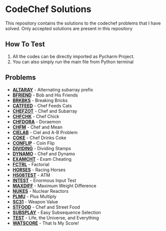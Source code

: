 # CodeChef Solutions  

This repository contains the solutions to the codechef problems that I have solved. Only accepted solutions are present in this repository

## How To Test  

1. All the codes can be directly imported as Pycharm Project.  
2. You can also simply run the main file from Python terminal

## Problems

- **[ALTARAY](https://www.codechef.com/problems/ALTARAY)** - Alternating subarray prefix
- **[BFRIEND](https://www.codechef.com/problems/BFRIEND)** - Bob and His Friends
- **[BRKBKS](https://www.codechef.com/problems/BRKBKS)** - Breaking Bricks
- **[CATFEED](https://www.codechef.com/problems/CATFEED)** - Chef Feeds Cats
- **[CHEFZOT](https://www.codechef.com/problems/CHEFZOT)** - Chef and Subarray
- **[CHFCHK](https://www.codechef.com/problems/CHFCHK)** - Chef Chick
- **[CHFDORA](https://www.codechef.com/problems/CHFDORA)** - Doraemon
- **[CHFM](https://www.codechef.com/problems/CHFM)** - Chef and Mean
- **[CIELAB](https://www.codechef.com/problems/CIELAB)** - Ciel and A-B Problem
- **[COKE](https://www.codechef.com/problems/COKE)** - Chef Drinks Coke
- **[CONFLIP](https://www.codechef.com/problems/CONFLIP)** - Coin Flip
- **[DIVIDING](https://www.codechef.com/problems/DIVIDING)** - Dividing Stamps
- **[DYNAMO](https://www.codechef.com/problems/DYNAMO)** - Chef and Dynamo
- **[EXAMCHT](https://www.codechef.com/problems/EXAMCHT)** - Exam Cheating
- **[FCTRL](https://www.codechef.com/problems/FCTRL)** - Factorial
- **[HORSES](https://www.codechef.com/problems/HORSES)** - Racing Horses
- **[HS08TEST](https://www.codechef.com/problems/HS08TEST)** - ATM
- **[INTEST](https://www.codechef.com/problems/INTEST)** - Enormous Input Test
- **[MAXDIFF](https://www.codechef.com/problems/MAXDIFF)** - Maximum Weight Difference
- **[NUKES](https://www.codechef.com/problems/NUKES)** - Nuclear Reactors
- **[PLMU](https://www.codechef.com/problems/PLMU)** - Plus Multiply
- **[SC31](https://www.codechef.com/problems/SC31)** - Weapon Value
- **[STFOOD](https://www.codechef.com/problems/STFOOD)** - Chef and Street Food
- **[SUBSPLAY](https://www.codechef.com/problems/SUBSPLAY)** - Easy Subsequence Selection
- **[TEST](https://www.codechef.com/problems/TEST)** - Life, the Universe, and Everything
- **[WATSCORE](https://www.codechef.com/problems/WATSCORE)** - That Is My Score!
